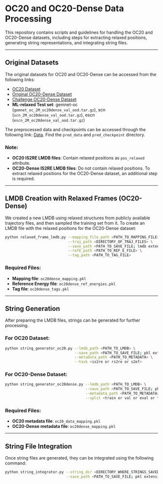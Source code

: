 # OC20 and OC20-Dense Data Processing

This repository contains scripts and guidelines for handling the OC20 and OC20-Dense datasets, including steps for extracting relaxed positions, generating string representations, and integrating string files.

---

## Original Datasets

The original datasets for OC20 and OC20-Dense can be accessed from the following links:
- [OC20 Dataset](https://fair-chem.github.io/core/datasets/oc20.html)
- [Original OC20-Dense Dataset](https://fair-chem.github.io/core/datasets/oc20dense.html)
- [Challenge OC20-Dense Dataset](https://opencatalystproject.org/challenge.html)
- **ML-relaxed Test set**: gemnet-oc (`gemnet_oc_2M_oc20dense_val_ood.tar.gz`), scn (`scn_2M_oc20dense_val_ood.tar.gz`), escn (`escn_2M_oc20dense_val_ood.tar.gz`)

The preprocessed data and checkpoints can be accessed through the following link: [Data](https://doi.org/10.6084/m9.figshare.27208356.v2). Find the `pred_data` and `pred_checkpoint` directory.

### Note:
- **OC20 IS2RE LMDB files**: Contain relaxed positions as `pos_relaxed` attribute.
- **OC20-Dense IS2RE LMDB files**: Do not contain relaxed positions. To extract relaxed positions for the OC20-Dense dataset, an additional step is required.

---

## LMDB Creation with Relaxed Frames (OC20-Dense)

We created a new LMDB using relaxed structures from publicly available trajectory files, and then sampled the training set from it. To create an LMDB file with the relaxed positions for the OC20-Dense dataset:

```bash
python relaxed_frame_lmdb.py --mapping_file_path <PATH_TO_MAPPING_FILE> \
                             --traj_path <DIRECTORY_OF_TRAJ_FILES> \
                             --save_path <PATH_TO_SAVE_FILE; lmdb extension> \
                             --refE_path <PATH_TO_REF_E_FILE> \
                             --tag_path <PATH_TO_TAG_FILE>
```

### Required Files:

- **Mapping file**: `oc20dense_mapping.pkl`
- **Reference Energy file**: `oc20dense_ref_energies.pkl`
- **Tag file**: `oc20dense_tags.pkl`

---

## String Generation

After preparing the LMDB files, strings can be generated for further processing.

### For OC20 Dataset:

```bash
python string_generator_oc20.py --lmdb_path <PATH_TO_LMDB> \
                                --save_path <PATH_TO_SAVE_FILE; pkl extension> \
                                --metadata_path <PATH_TO_METADATA> \
                                --task <is2re or rs2re or s2ef>
```

### For OC20-Dense Dataset:
```bash
python string_generator_oc20dense.py --lmdb_path <PATH_TO_LMDB> \
                                     --save_path <PATH_TO_SAVE_FILE; pkl extension> \
                                     --metadata_path <PATH_TO_METADATA> \
                                     --split <train or val or eval or test>
```

### Required Files:

- **OC20 metadata file**: `oc20_data_mapping.pkl`
- **OC20-Dense metadata file**: `oc20dense_mapping.pkl`

---

## String File Integration

Once string files are generated, they can be integrated using the following command:

```bash
python string_integrator.py --string_dir <DIRECTORY_WHERE_STRINGS_SAVED> \
                            --save_path <PATH_TO_SAVE_FILE; pkl extension>
```